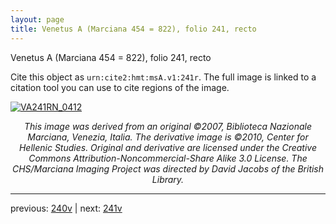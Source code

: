 ```yaml
---
layout: page
title: Venetus A (Marciana 454 = 822), folio 241, recto
---
```


Venetus A (Marciana 454 = 822), folio 241, recto

Cite this object as `urn:cite2:hmt:msA.v1:241r`.  The full image is linked to a citation tool you can use to cite regions of the image.

[![VA241RN_0412](http://www.homermultitext.org/iipsrv?IIIF=/project/homer/pyramidal/deepzoom/hmt/vaimg/2017a/VA241RN_0412.tif/full/800,/0/default.jpg)](http://www.homermultitext.org/ict2/?urn=urn:cite2:hmt:vaimg.2017a:VA241RN_0412) 

<p style="text-align: center; font-style: italic;">This image was derived from an original ©2007, Biblioteca Nazionale Marciana, Venezia, Italia. The derivative image is ©2010, Center for Hellenic Studies. Original and derivative are licensed under the Creative Commons Attribution-Noncommercial-Share Alike 3.0 License. The CHS/Marciana Imaging Project was directed by David Jacobs of the British Library.</p>

---

previous: [240v](../240v/) | next: [241v](../241v/)